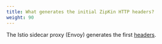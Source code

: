 ```yaml
---
title: What generates the initial ZipKin HTTP headers?
weight: 90
---
```


The Istio sidecar proxy (Envoy) generates the first [headers](https://www.envoyproxy.io/docs/envoy/latest/configuration/http_conn_man/headers#x-request-id).
